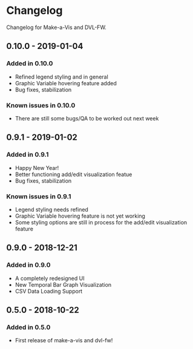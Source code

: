 # Changelog

Changelog for Make-a-Vis and DVL-FW.

## 0.10.0 - 2019-01-04

### Added in 0.10.0

- Refined legend styling and in general
- Graphic Variable hovering feature added
- Bug fixes, stabilization

### Known issues in 0.10.0

- There are still some bugs/QA to be worked out next week

## 0.9.1 - 2019-01-02

### Added in 0.9.1

- Happy New Year!
- Better functioning add/edit visualization featue
- Bug fixes, stabilization

### Known issues in 0.9.1

- Legend styling needs refined
- Graphic Variable hovering feature is not yet working
- Some styling options are still in process for the add/edit visualization feature

## 0.9.0 - 2018-12-21

### Added in 0.9.0

- A completely redesigned UI
- New Temporal Bar Graph Visualization
- CSV Data Loading Support

## 0.5.0 - 2018-10-22

### Added in 0.5.0

- First release of make-a-vis and dvl-fw!
